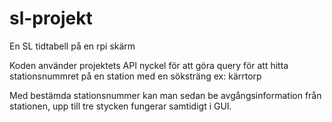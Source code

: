 # sl-projekt
En SL tidtabell på en rpi skärm

Koden använder projektets API nyckel för att göra query för att hitta stationsnummret på en station med en söksträng ex: kärrtorp

Med bestämda stationsnummer kan man sedan be avgångsinformation från stationen, upp till tre stycken fungerar samtidigt i GUI.
